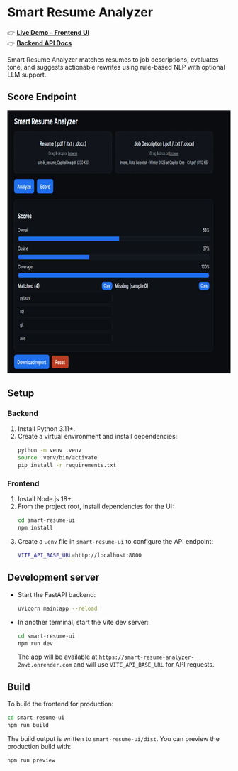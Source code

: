 # Smart Resume Analyzer

👉 **[Live Demo – Frontend UI](https://job-fit-analyzer.netlify.app/)**  
👉 **[Backend API Docs](https://smart-resume-analyzer-2nwb.onrender.com/docs)**  

Smart Resume Analyzer matches resumes to job descriptions, evaluates tone, and suggests actionable rewrites using rule-based NLP with optional LLM support.

## Score Endpoint 
<img width="722" height="593" alt="UI example" src="./smart-resume-ui/src/assets/image.png" />

## Setup

### Backend
1. Install Python 3.11+.
2. Create a virtual environment and install dependencies:
   ```bash
   python -m venv .venv
   source .venv/bin/activate
   pip install -r requirements.txt
   ```
### Frontend
1. Install Node.js 18+.
2. From the project root, install dependencies for the UI:
   ```bash
   cd smart-resume-ui
   npm install
   ```
3. Create a `.env` file in `smart-resume-ui` to configure the API endpoint:
   ```bash
   VITE_API_BASE_URL=http://localhost:8000
   ```

## Development server

* Start the FastAPI backend:
  ```bash
  uvicorn main:app --reload
  ```
* In another terminal, start the Vite dev server:
  ```bash
  cd smart-resume-ui
  npm run dev
  ```
  The app will be available at `https://smart-resume-analyzer-2nwb.onrender.com` and will use `VITE_API_BASE_URL` for API requests.

## Build

To build the frontend for production:
```bash
cd smart-resume-ui
npm run build
```
The build output is written to `smart-resume-ui/dist`. You can preview the production build with:
```bash
npm run preview
```



